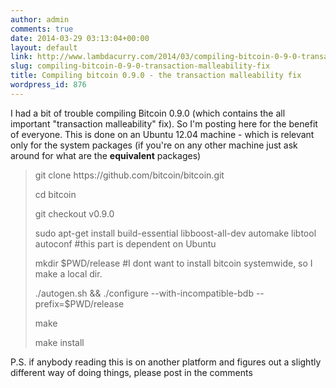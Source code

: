 ```yaml
---
author: admin
comments: true
date: 2014-03-29 03:13:04+00:00
layout: default
link: http://www.lambdacurry.com/2014/03/compiling-bitcoin-0-9-0-transaction-malleability-fix/
slug: compiling-bitcoin-0-9-0-transaction-malleability-fix
title: Compiling bitcoin 0.9.0 - the transaction malleability fix
wordpress_id: 876
---
```


I had a bit of trouble compiling Bitcoin 0.9.0 (which contains the all important "transaction malleability" fix). So I'm posting here for the benefit of everyone. This is done on an Ubuntu 12.04 machine - which is relevant only for the system packages (if you're on any other machine just ask around for what are the **equivalent** packages)


<blockquote>git clone https://github.com/bitcoin/bitcoin.git

cd bitcoin

git checkout v0.9.0

sudo apt-get install build-essential libboost-all-dev automake libtool autoconf #this part is dependent on Ubuntu

mkdir $PWD/release #I dont want to install bitcoin systemwide, so I make a local dir.

./autogen.sh && ./configure --with-incompatible-bdb --prefix=$PWD/release

make

make install</blockquote>




P.S. if anybody reading this is on another platform and figures out a slightly different way of doing things, please post in the comments
